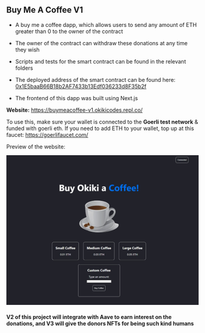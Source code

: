 ## Buy Me A Coffee V1

- A buy me a coffee dapp, which allows users to send any amount of ETH greater than 0 to the owner of the contract 

- The owner of the contract can withdraw these donations at any time they wish

- Scripts and tests for the smart contract can be found in the relevant folders

- The deployed address of the smart contract can be found here: [0x1E5baaB66B18b2AF7433b13Edf036233d8F35b2f](https://goerli.etherscan.io/address/0x1E5baaB66B18b2AF7433b13Edf036233d8F35b2f) 

- The frontend of this dapp was built using Next.js 

<b>Website:</b> https://buymeacoffee-v1.okikicodes.repl.co/ 

To use this, make sure your wallet is connected to the <b>Goerli test network</b> & funded with goerli eth. If you need to add ETH to your wallet, top up at this faucet: https://goerlifaucet.com/ 

Preview of the website: 

<img src="readme-images/print-screen-of-dapp.png" width="700" >

#### V2 of this project will integrate with Aave to earn interest on the donations, and V3 will give the donors NFTs for being such kind humans 
